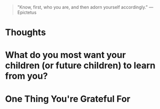 
> \"Know, first, who you are, and then adorn yourself accordingly.\" — Epictetus

# Thoughts

# What do you most want your children (or future children) to learn from you?

# One Thing You're Grateful For

